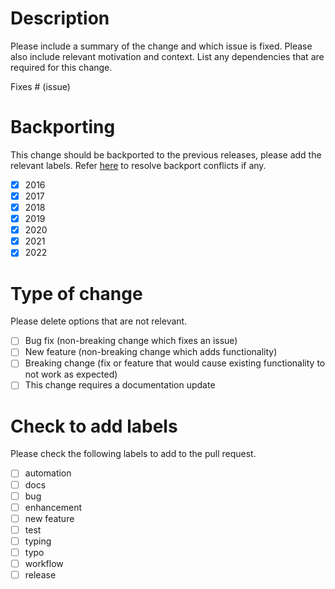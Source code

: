 # Description

<!---
Please be sure that your repository's base branch is `main`, after the pull request is merged, several backports pull 
requests will be created, please solve the conflicts and merge the backports.
--->

Please include a summary of the change and which issue is fixed. Please also include relevant motivation and context. 
List any dependencies that are required for this change.

Fixes # (issue)

# Backporting

This change should be backported to the previous releases, please add the relevant labels.
Refer [here](https://github.com/haiiliin/abqpy/discussions/1500) to resolve backport conflicts if any.

- [x] 2016
- [x] 2017
- [x] 2018
- [x] 2019
- [x] 2020
- [x] 2021
- [x] 2022

# Type of change

Please delete options that are not relevant.

- [ ] Bug fix (non-breaking change which fixes an issue)
- [ ] New feature (non-breaking change which adds functionality)
- [ ] Breaking change (fix or feature that would cause existing functionality to not work as expected)
- [ ] This change requires a documentation update

# Check to add labels

Please check the following labels to add to the pull request.

- [ ] automation
- [ ] docs
- [ ] bug
- [ ] enhancement
- [ ] new feature
- [ ] test
- [ ] typing
- [ ] typo
- [ ] workflow
- [ ] release
